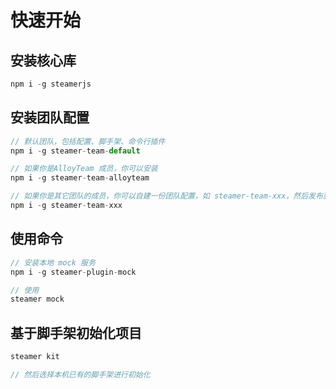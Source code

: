 # 快速开始

## 安装核心库
```javascript
npm i -g steamerjs
```

## 安装团队配置

```javascript
// 默认团队，包括配置、脚手架、命令行插件
npm i -g steamer-team-default

// 如果你是AlloyTeam 成员，你可以安装
npm i -g steamer-team-alloyteam

// 如果你是其它团队的成员，你可以自建一份团队配置，如 steamer-team-xxx，然后发布到 npm 上，再安装
npm i -g steamer-team-xxx
```

## 使用命令

```javascript
// 安装本地 mock 服务
npm i -g steamer-plugin-mock

// 使用
steamer mock
```

## 基于脚手架初始化项目
```javascript
steamer kit

// 然后选择本机已有的脚手架进行初始化
```
